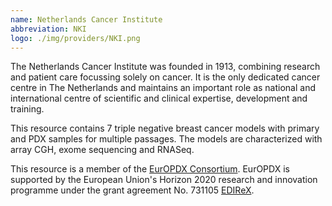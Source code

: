 ```yaml
---
name: Netherlands Cancer Institute
abbreviation: NKI
logo: ./img/providers/NKI.png
---
```


The Netherlands Cancer Institute was founded in 1913, combining research and patient care focussing solely on cancer. It is the only dedicated cancer centre in The Netherlands and maintains an important role as national and international centre of scientific and clinical expertise, development and training.

This resource contains 7 triple negative breast cancer models with primary and PDX samples for multiple passages. The models are characterized with array CGH, exome sequencing and RNASeq.

This resource is a member of the [EurOPDX Consortium](https://www.europdx.eu/). EurOPDX is supported by the European Union's Horizon 2020 research and innovation programme under the grant agreement No. 731105 [EDIReX](https://cordis.europa.eu/project/rcn/212589/en).

